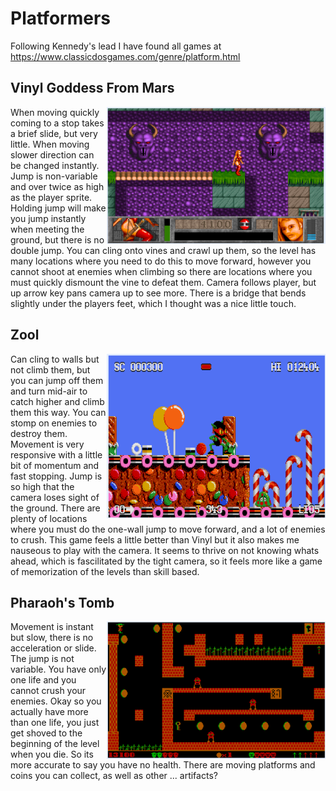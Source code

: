# Platformers

Following Kennedy's lead I have found all games at https://www.classicdosgames.com/genre/platform.html

## Vinyl Goddess From Mars
<img src="./images/platform-image-1.png" alt="Vinyl Goddess from Mars gameplay" align="right" width="350">
When moving quickly coming to a stop takes a brief slide, but very little. When moving slower direction can be changed instantly. Jump is non-variable and over twice as high as the player sprite. Holding jump will make you jump instantly when meeting the ground, but there is no double jump. You can cling onto vines and crawl up them, so the level has many locations where you need to do this to move forward, however you cannot shoot at enemies when climbing so there are locations where you must quickly dismount the vine to defeat them. Camera follows player, but up arrow key pans camera up to see more. There is a bridge that bends slightly under the players feet, which I thought was a nice little touch. 

## Zool
<img src="./images/platform-image-2.png" alt="Zool gameplay" align="right" width="350">
Can cling to walls but not climb them, but you can jump off them and turn mid-air to catch higher and climb them this way. You can stomp on enemies to destroy them. Movement is very responsive with a little bit of momentum and fast stopping. Jump is so high that the camera loses sight of the ground. There are plenty of locations where you must do the one-wall jump to move forward, and a lot of enemies to crush. This game feels a little better than Vinyl but it also makes me nauseous to play with the camera. It seems to thrive on not knowing whats ahead, which is fascilitated by the tight camera, so it feels more like a game of memorization of the levels than skill based. 

## Pharaoh's Tomb
<img src="./images/platform-image-3.png" alt="Pharoah's Tomb" align="right" width="350">
Movement is instant but slow, there is no acceleration or slide. The jump is not variable. You have only one life and you cannot crush your enemies. Okay so you actually have more than one life, you just get shoved to the beginning of the level when you die. So its more accurate to say you have no health. There are moving platforms and coins you can collect, as well as other ... artifacts?